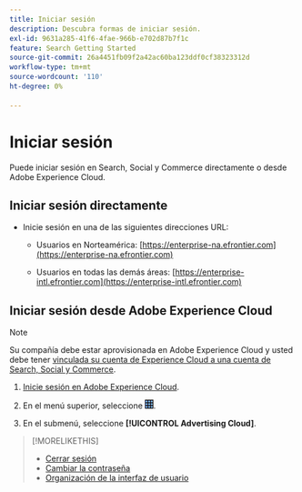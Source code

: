 ```yaml
---
title: Iniciar sesión
description: Descubra formas de iniciar sesión.
exl-id: 9631a285-41f6-4fae-966b-e702d87b7f1c
feature: Search Getting Started
source-git-commit: 26a4451fb09f2a42ac60ba123ddf0cf38323312d
workflow-type: tm+mt
source-wordcount: '110'
ht-degree: 0%

---
```


# Iniciar sesión

Puede iniciar sesión en Search, Social y Commerce directamente o desde Adobe Experience Cloud.

## Iniciar sesión directamente

* Inicie sesión en una de las siguientes direcciones URL:

   * Usuarios en Norteamérica: [https://enterprise-na.efrontier.com](https://enterprise-na.efrontier.com)

   * Usuarios en todas las demás áreas: [https://enterprise-intl.efrontier.com](https://enterprise-intl.efrontier.com)

## Iniciar sesión desde Adobe Experience Cloud

>[!NOTE]
>
>Su compañía debe estar aprovisionada en Adobe Experience Cloud y usted debe tener [vinculada su cuenta de Experience Cloud a una cuenta de Search, Social y Commerce](https://experiencecloud.adobe.com/resources/help/es_ES/mcloud/organizations.html).

1. [Inicie sesión en Adobe Experience Cloud](https://experienceleague.adobe.com/docs/core-services/interface/experience-cloud.html?lang=es#signin).

1. En el menú superior, seleccione ![Selector de soluciones](/help/search-social-commerce/assets/menu-icon.png "Selector de soluciones").

1. En el submenú, seleccione **[!UICONTROL Advertising Cloud]**.

>[!MORELIKETHIS]
>
>* [Cerrar sesión](sign-out.md)
>* [Cambiar la contraseña](/help/search-social-commerce/tools/password-change.md)
>* [Organización de la interfaz de usuario](user-interface.md)
